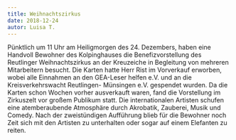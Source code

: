 ```yaml
---
title: Weihnachtszirkus
date: 2018-12-24
autor: Luisa T.
---
```

<!--mehr-->
Pünktlich um 11 Uhr am Heiligmorgen des 24. Dezembers, haben eine Handvoll Bewohner des Kolpinghauses die Benefizvorstellung des Reutlinger Weihnachtszirkus an der Kreuzeiche in Begleitung von mehreren Mitarbeitern besucht. Die Karten hatte Herr Rist im Vorverkauf erworben, wobei alle Einnahmen an den GEA-Leser helfen e.V. und an die Kreisverkehrswacht Reutlingen- Münsingen e.V. gespendet wurden. Da die Karten schon Wochen vorher ausverkauft waren, fand die Vorstellung im Zirkuszelt vor großem Publikum statt. Die internationalen Artisten schufen eine atemberaubende Atmosphäre durch Akrobatik, Zauberei, Musik und Comedy. Nach der zweistündigen Aufführung blieb für die Bewohner noch Zeit sich mit den Artisten zu unterhalten oder sogar auf einem Elefanten zu reiten.
